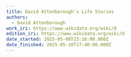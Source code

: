 ```yaml
---
title: David Attenborough's Life Stories
authors:
  - David Attenborough
work_iri: https://www.wikidata.org/wiki/Q
edition_iri: https://www.wikidata.org/wiki/Q
date_started: 2025-05-08T23:16:00.000Z
date_finished: 2025-05-10T17:40:00.000Z
---
```

